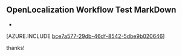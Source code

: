 ## OpenLocalization Workflow Test MarkDown
* 

[AZURE.INCLUDE [bce7a577-29db-46df-8542-5dbe9b020646](calleeMd1.md)]

 
thanks!